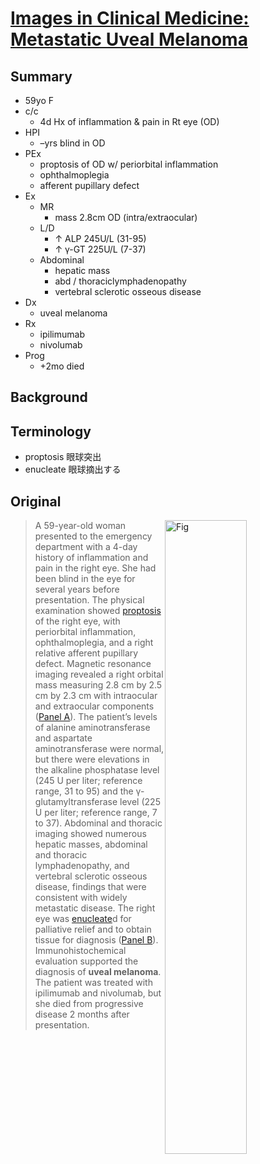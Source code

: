 <!--
Filename: 	2019-05-09_59F.md
Project: 	/Users/shume/Developer/physician/NEJM/IiCM
Author: 	shumez <https://github.com/shumez>
Created: 	2019-05-10 10:10:4
Modified: 	2019-05-10 11:02:17
-----
Copyright (c) 2019 shumez
-->

# [Images in Clinical Medicine: Metastatic Uveal Melanoma][2019_CoppermanThomas_EverettLesley]

## Summary

* 59yo F
* c/c
	* 4d Hx of inflammation & pain in Rt eye (OD)
* HPI
	* –yrs blind in OD
* PEx
	* proptosis of OD w/ periorbital inflammation
	* ophthalmoplegia
	* afferent pupillary defect
* Ex
	* MR
		* mass 2.8cm OD (intra/extraocular)
	* L/D
		* &uarr; ALP 245U/L (31-95)
		* &uarr; &gamma;-GT 225U/L (7-37)
	* Abdominal
		* hepatic mass
		* abd / thoraciclymphadenopathy
		* vertebral sclerotic osseous disease
* Dx
	* uveal melanoma
* Rx
	* ipilimumab
	* nivolumab
* Prog
	* +2mo died

## Background

## Terminology

* proptosis 眼球突出
* enucleate 眼球摘出する

## Original

[![Fig][fig]][fig]

> A 59-year-old woman presented to the emergency department with a 4-day history of inflammation and pain in the right eye. She had been blind in the eye for several years before presentation. The physical examination showed [proptosis](. "眼球突出") of the right eye, with periorbital inflammation, ophthalmoplegia, and a right relative afferent pupillary defect. Magnetic resonance imaging revealed a right orbital mass measuring 2.8 cm by 2.5 cm by 2.3 cm with intraocular and extraocular components ([Panel A](#fig)). The patient’s levels of alanine aminotransferase and aspartate aminotransferase were normal, but there were elevations in the alkaline phosphatase level (245 U per liter; reference range, 31 to 95) and the γ-glutamyltransferase level (225 U per liter; reference range, 7 to 37). Abdominal and thoracic imaging showed numerous hepatic masses, abdominal and thoracic lymphadenopathy, and vertebral sclerotic osseous disease, findings that were consistent with widely metastatic disease. The right eye was [enucleate](. "摘出する, 眼球除去する")d for palliative relief and to obtain tissue for diagnosis ([Panel B](#fig)). Immunohistochemical evaluation supported the diagnosis of **uveal melanoma**. The patient was treated with ipilimumab and nivolumab, but she died from progressive disease 2 months after presentation.




<!-- ref -->
[2019_CoppermanThomas_EverettLesley]: https://www.nejm.org/doi/full/10.1056/NEJMicm1810596


<!-- fig -->
[fig]: https://www.nejm.org/na101/home/literatum/publisher/mms/journals/content/nejm/2019/nejm_2019.380.issue-19/nejmicm1810596/20190503/images/img_medium/nejmicm1810596_f1.jpeg

<style type="text/css">
	img{width: 51%; float: right;}
</style>